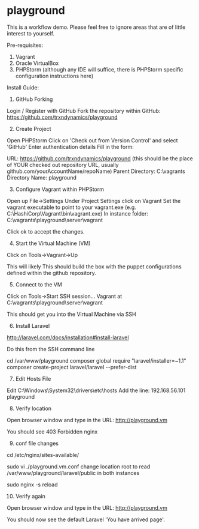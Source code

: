 playground
==========

This is a workflow demo.  Please feel free to ignore areas that are of little interest to yourself.

Pre-requisites:

1.	Vagrant
2.	Oracle VirtualBox
3.	PHPStorm (although any IDE will suffice, there is PHPStorm specific configuration instructions here)

Install Guide:

1)	GitHub Forking

Login / Register with GitHub
Fork the repository within GitHub: https://github.com/trxndynamics/playground

2)	Create Project

Open PHPStorm
Click on 'Check out from Version Control' and select 'GitHub'
Enter authentication details
Fill in the form:

URL: 				https://github.com/trxndynamics/playground	(this should be the place of YOUR checked out repository URL, usually github.com/yourAccountName/repoName)
Parent Directory: 	C:\vagrants
Directory Name:		playground

3) Configure Vagrant within PHPStorm

Open up File->Settings
Under Project Settings click on Vagrant
Set the vagrant executable to point to your vagrant.exe (e.g. C:\HashiCorp\Vagrant\bin\vagrant.exe)
In instance folder:  C:\vagrants\playground\server\vagrant

Click ok to accept the changes.

4) Start the Virtual Machine (VM)

Click on Tools->Vagrant->Up

This will likely
This should build the box with the puppet configurations defined within the github repository.

5) Connect to the VM

Click on Tools->Start SSH session...
Vagrant at C:\vagrants\playground\server\vagrant

This should get you into the Virtual Machine via SSH

6) Install Laravel

http://laravel.com/docs/installation#install-laravel

Do this from the SSH command line

cd /var/www/playground
composer global require "laravel/installer=~1.1"
composer create-project laravel/laravel --prefer-dist


7) Edit Hosts File

Edit C:\Windows\System32\drivers\etc\hosts
Add the line:
192.168.56.101	playground

8) Verify location

Open browser window and type in the URL:
http://playground.vm

You should see 403 Forbidden nginx

9) conf file changes

cd /etc/nginx/sites-available/

sudo vi ./playground.vm.conf
change location root to read /var/www/playground/laravel/public in both instances

sudo nginx -s reload

10) Verify again

Open browser window and type in the URL:
http://playground.vm

You should now see the default Laravel 'You have arrived page'.